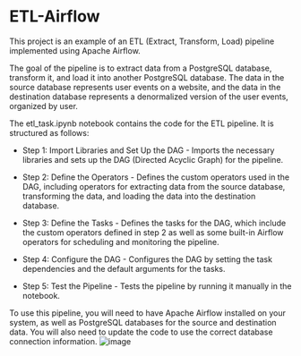 # ETL-Airflow
This project is an example of an ETL (Extract, Transform, Load) pipeline implemented using Apache Airflow.

The goal of the pipeline is to extract data from a PostgreSQL database, transform it, and load it into another PostgreSQL database. The data in the source database represents user events on a website, and the data in the destination database represents a denormalized version of the user events, organized by user.

The etl_task.ipynb notebook contains the code for the ETL pipeline. It is structured as follows:

- Step 1: Import Libraries and Set Up the DAG - Imports the necessary libraries and sets up the DAG (Directed Acyclic Graph) for the pipeline.

- Step 2: Define the Operators - Defines the custom operators used in the DAG, including operators for extracting data from the source database, transforming the data, and loading the data into the destination database.

- Step 3: Define the Tasks - Defines the tasks for the DAG, which include the custom operators defined in step 2 as well as some built-in Airflow operators for scheduling and monitoring the pipeline.

- Step 4: Configure the DAG - Configures the DAG by setting the task dependencies and the default arguments for the tasks.

- Step 5: Test the Pipeline - Tests the pipeline by running it manually in the notebook.

To use this pipeline, you will need to have Apache Airflow installed on your system, as well as PostgreSQL databases for the source and destination data. You will also need to update the code to use the correct database connection information.
![image](https://user-images.githubusercontent.com/74065724/230910604-390cc3e3-b406-448c-af3c-335d5774155a.png)
